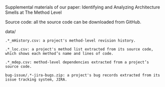 Supplemental materials of our paper: Identifying and Analyzing Architecture Smells at The Method Level

Source code: all the source code can be downloaded from GitHub.

data/

    .*_mHistory.csv: a project's method-level revision history.
    
    .*_loc.csv: a project's method list extracted from its source code, which shows each method’s name and lines of code.
    
    .*_mdep.csv: method-level dependencies extracted from a project’s source code. 

    bug-issue/.*-jira-bugs.zip: a project's bug records extracted from its issue tracking system, JIRA.

